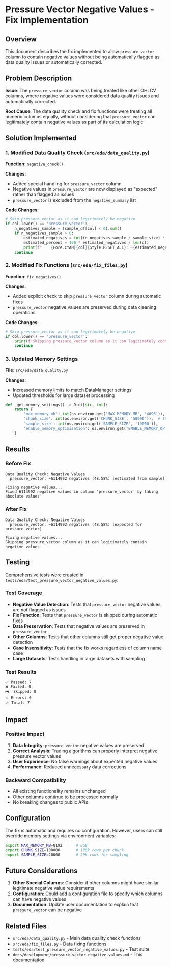 # Pressure Vector Negative Values - Fix Implementation

## Overview

This document describes the fix implemented to allow `pressure_vector` column to contain negative values without being automatically flagged as data quality issues or automatically corrected.

## Problem Description

**Issue**: The `pressure_vector` column was being treated like other OHLCV columns, where negative values were considered data quality issues and automatically corrected.

**Root Cause**: The data quality check and fix functions were treating all numeric columns equally, without considering that `pressure_vector` can legitimately contain negative values as part of its calculation logic.

## Solution Implemented

### 1. Modified Data Quality Check (`src/eda/data_quality.py`)

**Function**: `negative_check()`

**Changes**:
- Added special handling for `pressure_vector` column
- Negative values in `pressure_vector` are now displayed as "expected" rather than flagged as issues
- `pressure_vector` is excluded from the `negative_summary` list

**Code Changes**:
```python
# Skip pressure_vector as it can legitimately be negative
if col.lower() == 'pressure_vector':
    n_negatives_sample = (sample_df[col] < 0).sum()
    if n_negatives_sample > 0:
        estimated_negatives = int((n_negatives_sample / sample_size) * len(df))
        estimated_percent = 100 * estimated_negatives / len(df)
        print(f"    {Fore.CYAN}{col}{Style.RESET_ALL}: ~{estimated_negatives} negatives ({estimated_percent:.2f}%) [expected for pressure_vector]")
    continue
```

### 2. Modified Fix Functions (`src/eda/fix_files.py`)

**Function**: `fix_negatives()`

**Changes**:
- Added explicit check to skip `pressure_vector` column during automatic fixes
- `pressure_vector` negative values are preserved during data cleaning operations

**Code Changes**:
```python
# Skip pressure_vector as it can legitimately be negative
if col.lower() == 'pressure_vector':
    print(f"Skipping pressure_vector column as it can legitimately contain negative values")
    continue
```

### 3. Updated Memory Settings

**File**: `src/eda/data_quality.py`

**Changes**:
- Increased memory limits to match DataManager settings
- Updated thresholds for large dataset processing

```python
def _get_memory_settings() -> Dict[str, int]:
    return {
        'max_memory_mb': int(os.environ.get('MAX_MEMORY_MB', '4096')),  # Increased from 1024
        'chunk_size': int(os.environ.get('CHUNK_SIZE', '50000')),  # Increased from 25000
        'sample_size': int(os.environ.get('SAMPLE_SIZE', '10000')),
        'enable_memory_optimization': os.environ.get('ENABLE_MEMORY_OPTIMIZATION', 'true').lower() == 'true'
    }
```

## Results

### Before Fix
```
Data Quality Check: Negative Values
  pressure_vector: ~6114992 negatives (48.58%) [estimated from sample]
  
Fixing negative values...
Fixed 6114992 negative values in column 'pressure_vector' by taking absolute values
```

### After Fix
```
Data Quality Check: Negative Values
  pressure_vector: ~6114992 negatives (48.58%) [expected for pressure_vector]
  
Fixing negative values...
Skipping pressure_vector column as it can legitimately contain negative values
```

## Testing

Comprehensive tests were created in `tests/eda/test_pressure_vector_negative_values.py`:

### Test Coverage
- **Negative Value Detection**: Tests that `pressure_vector` negative values are not flagged as issues
- **Fix Function**: Tests that `pressure_vector` is skipped during automatic fixes
- **Data Preservation**: Tests that negative values are preserved in `pressure_vector`
- **Other Columns**: Tests that other columns still get proper negative value detection
- **Case Insensitivity**: Tests that the fix works regardless of column name case
- **Large Datasets**: Tests handling in large datasets with sampling

### Test Results
```
✅ Passed: 7
❌ Failed: 0
⏭️  Skipped: 0
💥 Errors: 0
📈 Total: 7
```

## Impact

### Positive Impact
1. **Data Integrity**: `pressure_vector` negative values are preserved
2. **Correct Analysis**: Trading algorithms can properly interpret negative pressure vector values
3. **User Experience**: No false warnings about expected negative values
4. **Performance**: Reduced unnecessary data corrections

### Backward Compatibility
- All existing functionality remains unchanged
- Other columns continue to be processed normally
- No breaking changes to public APIs

## Configuration

The fix is automatic and requires no configuration. However, users can still override memory settings via environment variables:

```bash
export MAX_MEMORY_MB=8192      # 8GB
export CHUNK_SIZE=100000       # 100k rows per chunk
export SAMPLE_SIZE=20000       # 20k rows for sampling
```

## Future Considerations

1. **Other Special Columns**: Consider if other columns might have similar legitimate negative value requirements
2. **Configuration**: Could add a configuration file to specify which columns can have negative values
3. **Documentation**: Update user documentation to explain that `pressure_vector` can be negative

## Related Files

- `src/eda/data_quality.py` - Main data quality check functions
- `src/eda/fix_files.py` - Data fixing functions
- `tests/eda/test_pressure_vector_negative_values.py` - Test suite
- `docs/development/pressure-vector-negative-values.md` - This documentation
